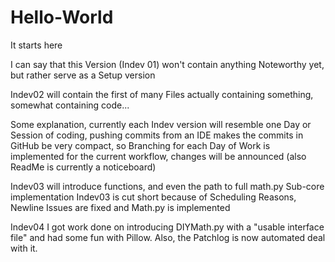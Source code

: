 # Hello-World
It starts here

I can say that this Version (Indev 01) won't contain anything Noteworthy yet, but rather serve as a Setup version

Indev02 will contain the first of many Files actually containing something, somewhat containing code...

Some explanation, currently each Indev version will resemble one Day or Session of coding, pushing commits from an IDE makes the commits in GitHub be very compact, so Branching for each Day of Work is implemented for the current workflow, changes will be announced (also ReadMe is currently a noticeboard)

Indev03 will introduce functions, and even the path to full math.py Sub-core implementation 
Indev03 is cut short because of Scheduling Reasons, Newline Issues are fixed and Math.py is implemented

Indev04 I got work done on introducing DIYMath.py with a "usable interface file" and had some fun with Pillow. Also, the Patchlog is now automated deal with it.
